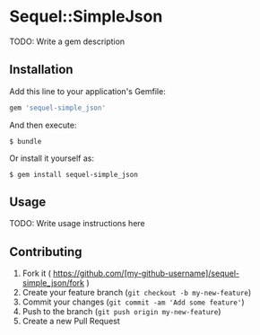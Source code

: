 # Sequel::SimpleJson

TODO: Write a gem description

## Installation

Add this line to your application's Gemfile:

```ruby
gem 'sequel-simple_json'
```

And then execute:

    $ bundle

Or install it yourself as:

    $ gem install sequel-simple_json

## Usage

TODO: Write usage instructions here

## Contributing

1. Fork it ( https://github.com/[my-github-username]/sequel-simple_json/fork )
2. Create your feature branch (`git checkout -b my-new-feature`)
3. Commit your changes (`git commit -am 'Add some feature'`)
4. Push to the branch (`git push origin my-new-feature`)
5. Create a new Pull Request

